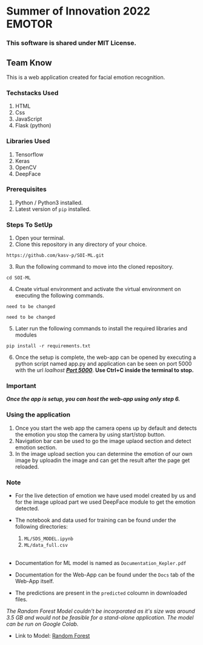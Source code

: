 # Summer of Innovation 2022 EMOTOR

### This software is shared under MIT License.

## Team Know

This is a web application created for facial emotion recognition.

### Techstacks Used
1. HTML
2. Css
3. JavaScript
4. Flask (python)

### Libraries Used
1. Tensorflow
2. Keras
3. OpenCV
4. DeepFace

### Prerequisites

1. Python / Python3 installed.
2. Latest version of `pip` installed.

### Steps To SetUp

1. Open your terminal.
2. Clone this repository in any directory of your choice.

```
https://github.com/kasv-p/SOI-ML.git
```

3. Run the following command to move into the cloned repository.

```
cd SOI-ML
```
4. Create virtual environment and activate the virtual environment on executing the following commands.

```
need to be changed
```
```
need to be changed
```

5. Later run the following commands to install the required libraries and modules
```
pip install -r requirements.txt
```

6. Once the setup is complete, the web-app can be opened by executing a python script named app.py and application can be seen on port 5000 with the url _loalhost_ **_[Port 5000](http://localhost:500)_**.
**Use Ctrl+C inside the terminal to stop.**

### Important

**_Once the app is setup, you can host the web-app using only step 6._**

### Using the application

1. Once you start the web app the camera opens up by default and detects the emotion you stop the camera by using start/stop button.
2. Navigation bar can be used to go the image uplaod section and detect emotion section.
3. In the image upload section you can determine the emotion of our own image by uploadin the image and can get the result after the page get reloaded.


### Note
- For the live detection of emotion we have used model created by us and for the image upload part we used DeepFace module to get the emotion detected.
- The notebook and data used for training can be found under the following directories:

  1. `ML/SDS_MODEL.ipynb`
  2. `ML/data_full.csv`
     <br>
     <br>

- Documentation for ML model is named as `Documentation_Kepler.pdf`
- Documentation for the Web-App can be found under the `Docs` tab of the Web-App itself.
- The predictions are present in the `predicted` coloumn in downloaded files.

_The Random Forest Model couldn't be incorporated as it's size was around 3.5 GB and would not be feasible for a stand-alone application. The model can be run on Google Colab._

- Link to Model: [Random Forest](https://drive.google.com/file/d/1MTWGQinxfvbYmVzOYc4AGZO26kWE11xA/view?usp=sharing)
